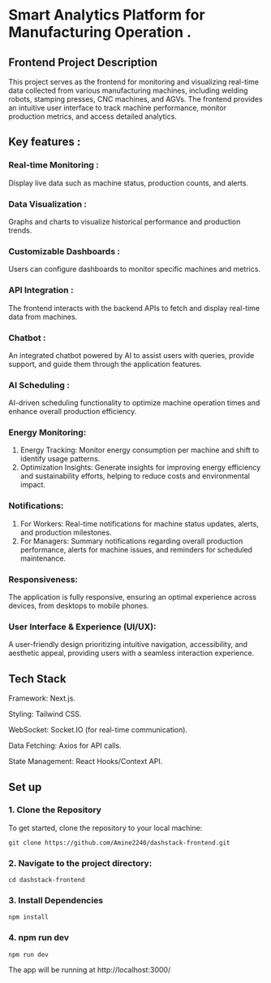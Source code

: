 # Smart Analytics Platform for Manufacturing Operation .
## Frontend Project Description
This project serves as the frontend for monitoring and visualizing real-time data collected from various manufacturing machines, including welding robots, stamping presses, CNC machines, and AGVs. The frontend provides an intuitive user interface to track machine performance, monitor production metrics, and access detailed analytics.

## Key features  :
### Real-time Monitoring : 
Display live data such as machine status, production counts, and alerts.
### Data Visualization :
Graphs and charts to visualize historical performance and production trends.
### Customizable Dashboards :
Users can configure dashboards to monitor specific machines and metrics.
### API Integration :
The frontend interacts with the backend APIs to fetch and display real-time data from machines.
### Chatbot :
An integrated chatbot powered by AI to assist users with queries, provide support, and guide them through the application features.
### AI Scheduling : 
AI-driven scheduling functionality to optimize machine operation times and enhance overall production efficiency.
### Energy Monitoring:
  1. Energy Tracking: Monitor energy consumption per machine and shift to identify usage patterns.
  2. Optimization Insights: Generate insights for improving energy efficiency and sustainability efforts, helping to reduce costs and environmental impact. 
### Notifications:
  1. For Workers: Real-time notifications for machine status updates, alerts, and production milestones.
  2. For Managers: Summary notifications regarding overall production performance, alerts for machine issues, and reminders for scheduled maintenance.
### Responsiveness: 
The application is fully responsive, ensuring an optimal experience across devices, from desktops to mobile phones.
### User Interface & Experience (UI/UX): 
A user-friendly design prioritizing intuitive navigation, accessibility, and aesthetic appeal, providing users with a seamless interaction experience.


## Tech Stack

Framework: Next.js. 

Styling: Tailwind CSS.

WebSocket: Socket.IO (for real-time communication).

Data Fetching: Axios for API calls. 

State Management: React Hooks/Context API.  

## Set up 
### 1. Clone the Repository
To get started, clone the repository to your local machine:
```plaintext
git clone https://github.com/Amine2240/dashstack-frontend.git
```
### 2. Navigate to the project directory:
```plaintext
cd dashstack-frontend
```
### 3. Install Dependencies
```plaintext
npm install
```
### 4. npm run dev
```plaintext
npm run dev
```
The app will be running at http://localhost:3000/


